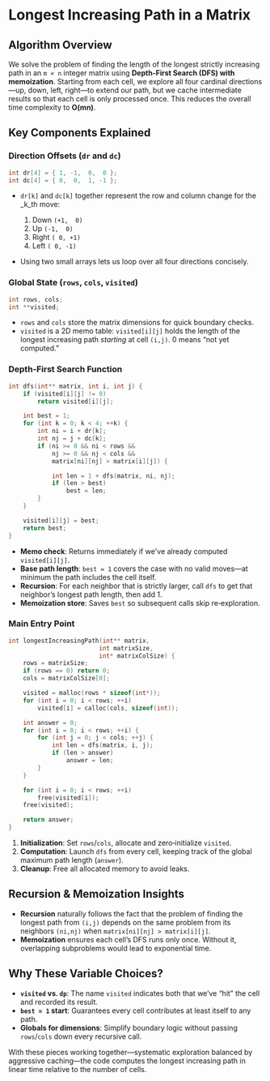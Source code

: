 # Longest Increasing Path in a Matrix

## Algorithm Overview

We solve the problem of finding the length of the longest strictly increasing path in an `m × n` integer matrix using **Depth‑First Search (DFS) with memoization**. Starting from each cell, we explore all four cardinal directions—up, down, left, right—to extend our path, but we cache intermediate results so that each cell is only processed once. This reduces the overall time complexity to **O(mn)**.

## Key Components Explained

### Direction Offsets (`dr` and `dc`)

```c
int dr[4] = { 1, -1,  0,  0 };
int dc[4] = { 0,  0,  1, -1 };
```

* `dr[k]` and `dc[k]` together represent the row and column change for the \_k\_th move:

  1. Down  `(+1,  0)`
  2. Up    `(-1,  0)`
  3. Right `( 0, +1)`
  4. Left  `( 0, -1)`
* Using two small arrays lets us loop over all four directions concisely.

### Global State (`rows`, `cols`, `visited`)

```c
int rows, cols;
int **visited;
```

* `rows` and `cols` store the matrix dimensions for quick boundary checks.
* `visited` is a 2D memo table: `visited[i][j]` holds the length of the longest increasing path *starting* at cell `(i,j)`. 0 means “not yet computed.”

### Depth‑First Search Function

```c
int dfs(int** matrix, int i, int j) {
    if (visited[i][j] != 0)
        return visited[i][j];

    int best = 1;
    for (int k = 0; k < 4; ++k) {
        int ni = i + dr[k];
        int nj = j + dc[k];
        if (ni >= 0 && ni < rows &&
            nj >= 0 && nj < cols &&
            matrix[ni][nj] > matrix[i][j]) {

            int len = 1 + dfs(matrix, ni, nj);
            if (len > best)
                best = len;
        }
    }

    visited[i][j] = best;
    return best;
}
```

* **Memo check**: Returns immediately if we've already computed `visited[i][j]`.
* **Base path length**: `best = 1` covers the case with no valid moves—at minimum the path includes the cell itself.
* **Recursion**: For each neighbor that is strictly larger, call `dfs` to get that neighbor’s longest path length, then add 1.
* **Memoization store**: Saves `best` so subsequent calls skip re‑exploration.

### Main Entry Point

```c
int longestIncreasingPath(int** matrix,
                         int matrixSize,
                         int* matrixColSize) {
    rows = matrixSize;
    if (rows == 0) return 0;
    cols = matrixColSize[0];

    visited = malloc(rows * sizeof(int*));
    for (int i = 0; i < rows; ++i)
        visited[i] = calloc(cols, sizeof(int));

    int answer = 0;
    for (int i = 0; i < rows; ++i) {
        for (int j = 0; j < cols; ++j) {
            int len = dfs(matrix, i, j);
            if (len > answer)
                answer = len;
        }
    }

    for (int i = 0; i < rows; ++i)
        free(visited[i]);
    free(visited);

    return answer;
}
```

1. **Initialization**: Set `rows`/`cols`, allocate and zero‑initialize `visited`.
2. **Computation**: Launch `dfs` from every cell, keeping track of the global maximum path length (`answer`).
3. **Cleanup**: Free all allocated memory to avoid leaks.

## Recursion & Memoization Insights

* **Recursion** naturally follows the fact that the problem of finding the longest path from `(i,j)` depends on the same problem from its neighbors `(ni,nj)` when `matrix[ni][nj] > matrix[i][j]`.
* **Memoization** ensures each cell’s DFS runs only once. Without it, overlapping subproblems would lead to exponential time.

## Why These Variable Choices?

* **`visited` vs. `dp`**: The name `visited` indicates both that we’ve “hit” the cell and recorded its result.
* **`best = 1` start**: Guarantees every cell contributes at least itself to any path.
* **Globals for dimensions**: Simplify boundary logic without passing `rows`/`cols` down every recursive call.

With these pieces working together—systematic exploration balanced by aggressive caching—the code computes the longest increasing path in linear time relative to the number of cells.
